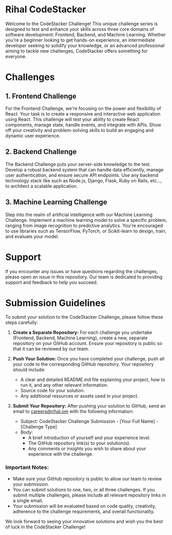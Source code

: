 # Rihal CodeStacker

Welcome to the CodeStacker Challenge! This unique challenge series is designed to test and enhance your skills across three core domains of software development: Frontend, Backend, and Machine Learning. Whether you're a beginner looking to get hands-on experience, an intermediate developer seeking to solidify your knowledge, or an advanced professional aiming to tackle new challenges, CodeStacker offers something for everyone.


# Challenges

## 1. Frontend Challenge
For the Frontend Challenge, we're focusing on the power and flexibility of React. Your task is to create a responsive and interactive web application using React. This challenge will test your ability to create React components, manage state, handle events, and integrate with APIs. Show off your creativity and problem-solving skills to build an engaging and dynamic user experience.

## 2. Backend Challenge
The Backend Challenge puts your server-side knowledge to the test. Develop a robust backend system that can handle data efficiently, manage user authentication, and ensure secure API endpoints. Use any backend technology stack like such as Node.js, Django, Flask, Ruby on Rails, etc..., to architect a scalable application.

## 3. Machine Learning Challenge
Step into the realm of artificial intelligence with our Machine Learning Challenge. Implement a machine learning model to solve a specific problem, ranging from image recognition to predictive analytics. You're encouraged to use libraries such as TensorFlow, PyTorch, or Scikit-learn to design, train, and evaluate your model.

# Support
If you encounter any issues or have questions regarding the challenges, please open an issue in this repository. Our team is dedicated to providing support and feedback to help you succeed.


# Submission Guidelines

To submit your solution to the CodeStacker Challenge, please follow these steps carefully:

1. **Create a Separate Repository:** For each challenge you undertake (Frontend, Backend, Machine Learning), create a new, separate repository on your GitHub account. Ensure your repository is public so that it can be reviewed by our team.

2. **Push Your Solution:** Once you have completed your challenge, push all your code to the corresponding GitHub repository. Your repository should include:
   - A clear and detailed README.md file explaining your project, how to run it, and any other relevant information.
   - Source code for your solution.
   - Any additional resources or assets used in your project.

3. **Submit Your Repository:** After pushing your solution to GitHub, send an email to [careers@rihal.om](mailto:careers@rihal.om) with the following information:
   - Subject: CodeStacker Challenge Submission - [Your Full Name] - [Challenge Type]
   - Body: 
     - A brief introduction of yourself and your experience level.
     - The GitHub repository link(s) to your solution(s).
     - Any comments or insights you wish to share about your experience with the challenge.

### Important Notes:
- Make sure your GitHub repository is public to allow our team to review your submission.
- You can submit solutions to one, two, or all three challenges. If you submit multiple challenges, please include all relevant repository links in a single email.
- Your submission will be evaluated based on code quality, creativity, adherence to the challenge requirements, and overall functionality.

We look forward to seeing your innovative solutions and wish you the best of luck in the CodeStacker Challenge!
